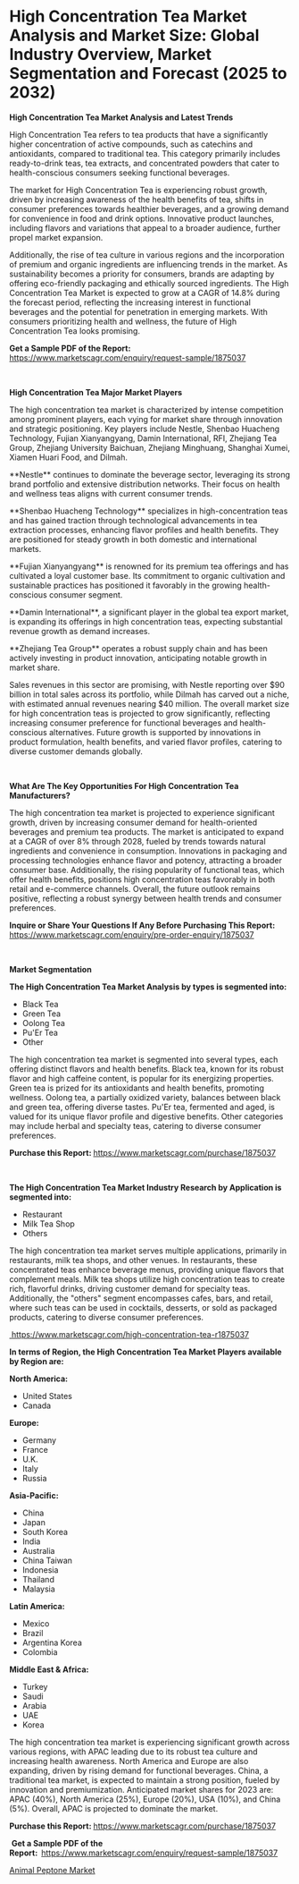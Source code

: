 <p><h1>High Concentration Tea Market Analysis and Market Size: Global Industry Overview, Market Segmentation and Forecast (2025 to 2032)</h1></p><p><strong>High Concentration Tea Market Analysis and Latest Trends</strong></p>
<p><p>High Concentration Tea refers to tea products that have a significantly higher concentration of active compounds, such as catechins and antioxidants, compared to traditional tea. This category primarily includes ready-to-drink teas, tea extracts, and concentrated powders that cater to health-conscious consumers seeking functional beverages. </p><p>The market for High Concentration Tea is experiencing robust growth, driven by increasing awareness of the health benefits of tea, shifts in consumer preferences towards healthier beverages, and a growing demand for convenience in food and drink options. Innovative product launches, including flavors and variations that appeal to a broader audience, further propel market expansion.</p><p>Additionally, the rise of tea culture in various regions and the incorporation of premium and organic ingredients are influencing trends in the market. As sustainability becomes a priority for consumers, brands are adapting by offering eco-friendly packaging and ethically sourced ingredients. The High Concentration Tea Market is expected to grow at a CAGR of 14.8% during the forecast period, reflecting the increasing interest in functional beverages and the potential for penetration in emerging markets. With consumers prioritizing health and wellness, the future of High Concentration Tea looks promising.</p></p>
<p><strong>Get a Sample PDF of the Report:&nbsp;</strong> <a href="https://www.marketscagr.com/enquiry/request-sample/1875037?utm_campaign=3266&utm_medium=2&utm_source=Github&utm_content=ia&utm_term=07042025&utm_id=high-concentration-tea">https://www.marketscagr.com/enquiry/request-sample/1875037</a></p>
<p>&nbsp;</p>
<p><strong>High Concentration Tea Major Market Players</strong></p>
<p><p>The high concentration tea market is characterized by intense competition among prominent players, each vying for market share through innovation and strategic positioning. Key players include Nestle, Shenbao Huacheng Technology, Fujian Xianyangyang, Damin International, RFI, Zhejiang Tea Group, Zhejiang University Baichuan, Zhejiang Minghuang, Shanghai Xumei, Xiamen Huari Food, and Dilmah.</p><p>**Nestle** continues to dominate the beverage sector, leveraging its strong brand portfolio and extensive distribution networks. Their focus on health and wellness teas aligns with current consumer trends. </p><p>**Shenbao Huacheng Technology** specializes in high-concentration teas and has gained traction through technological advancements in tea extraction processes, enhancing flavor profiles and health benefits. They are positioned for steady growth in both domestic and international markets.</p><p>**Fujian Xianyangyang** is renowned for its premium tea offerings and has cultivated a loyal customer base. Its commitment to organic cultivation and sustainable practices has positioned it favorably in the growing health-conscious consumer segment.</p><p>**Damin International**, a significant player in the global tea export market, is expanding its offerings in high concentration teas, expecting substantial revenue growth as demand increases.</p><p>**Zhejiang Tea Group** operates a robust supply chain and has been actively investing in product innovation, anticipating notable growth in market share.</p><p>Sales revenues in this sector are promising, with Nestle reporting over $90 billion in total sales across its portfolio, while Dilmah has carved out a niche, with estimated annual revenues nearing $40 million. The overall market size for high concentration teas is projected to grow significantly, reflecting increasing consumer preference for functional beverages and health-conscious alternatives. Future growth is supported by innovations in product formulation, health benefits, and varied flavor profiles, catering to diverse customer demands globally.</p></p>
<p>&nbsp;</p>
<p><strong>What Are The Key Opportunities For High Concentration Tea Manufacturers?</strong></p>
<p><p>The high concentration tea market is projected to experience significant growth, driven by increasing consumer demand for health-oriented beverages and premium tea products. The market is anticipated to expand at a CAGR of over 8% through 2028, fueled by trends towards natural ingredients and convenience in consumption. Innovations in packaging and processing technologies enhance flavor and potency, attracting a broader consumer base. Additionally, the rising popularity of functional teas, which offer health benefits, positions high concentration teas favorably in both retail and e-commerce channels. Overall, the future outlook remains positive, reflecting a robust synergy between health trends and consumer preferences.</p></p>
<p><strong>Inquire or Share Your Questions If Any Before Purchasing This Report:</strong> <a href="https://www.marketscagr.com/enquiry/pre-order-enquiry/1875037?utm_campaign=3266&utm_medium=2&utm_source=Github&utm_content=ia&utm_term=07042025&utm_id=high-concentration-tea">https://www.marketscagr.com/enquiry/pre-order-enquiry/1875037</a></p>
<p>&nbsp;</p>
<p><strong>Market Segmentation</strong></p>
<p><strong>The High Concentration Tea Market Analysis by types is segmented into:</strong></p>
<p><ul><li>Black Tea</li><li>Green Tea</li><li>Oolong Tea</li><li>Pu'Er Tea</li><li>Other</li></ul></p>
<p><p>The high concentration tea market is segmented into several types, each offering distinct flavors and health benefits. Black tea, known for its robust flavor and high caffeine content, is popular for its energizing properties. Green tea is prized for its antioxidants and health benefits, promoting wellness. Oolong tea, a partially oxidized variety, balances between black and green tea, offering diverse tastes. Pu'Er tea, fermented and aged, is valued for its unique flavor profile and digestive benefits. Other categories may include herbal and specialty teas, catering to diverse consumer preferences.</p></p>
<p><strong>Purchase this Report:&nbsp;</strong><a href="https://www.marketscagr.com/purchase/1875037?utm_campaign=3266&utm_medium=2&utm_source=Github&utm_content=ia&utm_term=07042025&utm_id=high-concentration-tea">https://www.marketscagr.com/purchase/1875037</a></p>
<p>&nbsp;</p>
<p><strong>The High Concentration Tea Market Industry Research by Application is segmented into:</strong></p>
<p><ul><li>Restaurant</li><li>Milk Tea Shop</li><li>Others</li></ul></p>
<p><p>The high concentration tea market serves multiple applications, primarily in restaurants, milk tea shops, and other venues. In restaurants, these concentrated teas enhance beverage menus, providing unique flavors that complement meals. Milk tea shops utilize high concentration teas to create rich, flavorful drinks, driving customer demand for specialty teas. Additionally, the "others" segment encompasses cafes, bars, and retail, where such teas can be used in cocktails, desserts, or sold as packaged products, catering to diverse consumer preferences.</p></p>
<p><a href="https://www.marketscagr.com/high-concentration-tea-r1875037?utm_campaign=3266&utm_medium=2&utm_source=Github&utm_content=ia&utm_term=07042025&utm_id=high-concentration-tea">&nbsp;https://www.marketscagr.com/high-concentration-tea-r1875037</a></p>
<p><strong>In terms of Region, the High Concentration Tea Market Players available by Region are:</strong></p>
<p>
    <p> <strong> North America: </strong>
        <ul>
            <li>United States</li>
            <li>Canada</li>
        </ul>
        </p> 
    <p> <strong> Europe: </strong>
        <ul>
            <li>Germany</li>
            <li>France</li>
            <li>U.K.</li>
            <li>Italy</li>
            <li>Russia</li>
        </ul>
        </p> 
    <p> <strong> Asia-Pacific: </strong>
        <ul>
            <li>China</li>
            <li>Japan</li>
            <li>South Korea</li>
            <li>India</li>
            <li>Australia</li>
            <li>China Taiwan</li>
            <li>Indonesia</li>
            <li>Thailand</li>
            <li>Malaysia</li>
        </ul>
        </p> 
    <p> <strong> Latin America: </strong>
        <ul>
            <li>Mexico</li>
            <li>Brazil</li>
            <li>Argentina Korea</li>
            <li>Colombia</li>
        </ul>
        </p> 
    <p> <strong> Middle East & Africa: </strong>
        <ul>
            <li>Turkey</li>
            <li>Saudi</li>
            <li>Arabia</li>
            <li>UAE</li>
            <li>Korea</li>
        </ul>
    </p>
    </p>
<p><p>The high concentration tea market is experiencing significant growth across various regions, with APAC leading due to its robust tea culture and increasing health awareness. North America and Europe are also expanding, driven by rising demand for functional beverages. China, a traditional tea market, is expected to maintain a strong position, fueled by innovation and premiumization. Anticipated market shares for 2023 are: APAC (40%), North America (25%), Europe (20%), USA (10%), and China (5%). Overall, APAC is projected to dominate the market.</p></p>
<p><strong>Purchase this Report: </strong><a href="https://www.marketscagr.com/purchase/1875037?utm_campaign=3266&utm_medium=2&utm_source=Github&utm_content=ia&utm_term=07042025&utm_id=high-concentration-tea">https://www.marketscagr.com/purchase/1875037</a></p>
<p>&nbsp;<strong>Get a Sample PDF of the Report:&nbsp;&nbsp;</strong><a href="https://www.marketscagr.com/enquiry/request-sample/1875037?utm_campaign=3266&utm_medium=2&utm_source=Github&utm_content=ia&utm_term=07042025&utm_id=high-concentration-tea">https://www.marketscagr.com/enquiry/request-sample/1875037</a></p>
<p><strong></strong></p>
<p><p><a href="https://github.com/samesdufloiw/Market-Research-Report-List-1/blob/main/animal-peptone-market.md?utm_campaign=3266&utm_medium=2&utm_source=Github&utm_content=ia&utm_term=07042025&utm_id=high-concentration-tea">Animal Peptone Market</a></p></p>